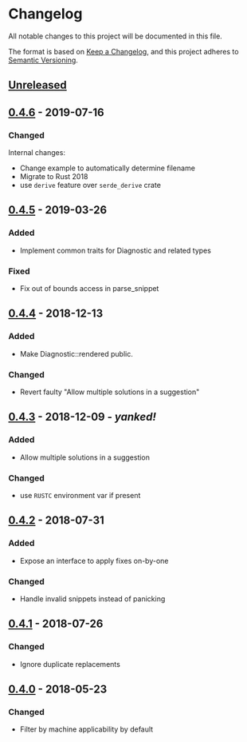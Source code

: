 # Changelog

All notable changes to this project will be documented in this file.

The format is based on [Keep a Changelog](https://keepachangelog.com/en/1.0.0/),
and this project adheres to [Semantic Versioning](https://semver.org/spec/v2.0.0.html).

## [Unreleased]

## [0.4.6] - 2019-07-16

### Changed

Internal changes:

- Change example to automatically determine filename
- Migrate to Rust 2018
- use `derive` feature over `serde_derive` crate

## [0.4.5] - 2019-03-26

### Added

- Implement common traits for Diagnostic and related types

### Fixed

- Fix out of bounds access in parse_snippet

## [0.4.4] - 2018-12-13

### Added

- Make Diagnostic::rendered public.

### Changed

- Revert faulty "Allow multiple solutions in a suggestion"

## [0.4.3] - 2018-12-09 - *yanked!*

### Added

- Allow multiple solutions in a suggestion

### Changed

- use `RUSTC` environment var if present

## [0.4.2] - 2018-07-31

### Added

- Expose an interface to apply fixes on-by-one

### Changed

- Handle invalid snippets instead of panicking

## [0.4.1] - 2018-07-26

### Changed

- Ignore duplicate replacements

## [0.4.0] - 2018-05-23

### Changed

- Filter by machine applicability by default

[Unreleased]: https://github.com/rust-lang/rustfix/compare/rustfix-0.4.6...HEAD
[0.4.6]: https://github.com/rust-lang/rustfix/compare/rustfix-0.4.5...rustfix-0.4.6
[0.4.5]: https://github.com/rust-lang/rustfix/compare/rustfix-0.4.4...rustfix-0.4.5
[0.4.4]: https://github.com/rust-lang/rustfix/compare/rustfix-0.4.3...rustfix-0.4.4
[0.4.3]: https://github.com/rust-lang/rustfix/compare/rustfix-0.4.2...rustfix-0.4.3
[0.4.2]: https://github.com/rust-lang/rustfix/compare/rustfix-0.4.1...rustfix-0.4.2
[0.4.1]: https://github.com/rust-lang/rustfix/compare/rustfix-0.4.0...rustfix-0.4.1
[0.4.0]: https://github.com/rust-lang/rustfix/compare/rustfix-0.4.0
